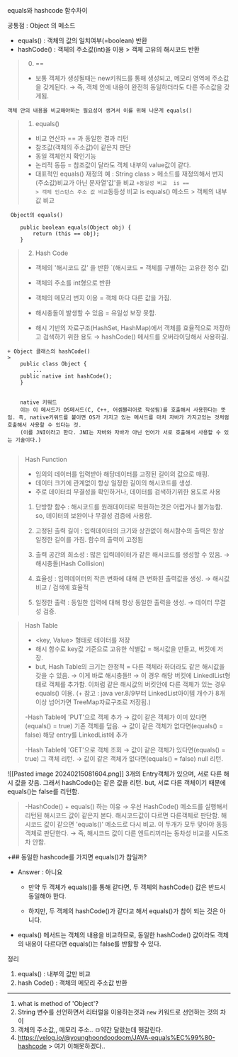 equals와 hashcode 함수차이

공통점 : Object 의 메소드


- equals() : 객체의 값의 일치여부(=boolean) 반환
- hashCode() : 객체의 주소값(int)을 이용 > 객체 고유의 해시코드 반환


>0.  == 
>- 보통 객체가 생성될때는 new키워드를 통해 생성되고, 메모리 영역에 주소값을 갖게된다. 
	$\rightarrow$ 즉, 객체 안에 내용이 완전히 동일하더라도 다른 주소값을 갖게됨.
>

`객체 안의 내용을 비교해야하는 필요성이 생겨서 이를 위해 나온게 equals()`

>1. equals()
>- 비교 연산자 == 과 동일한 결과 리턴
>- 참조값(객체의 주소값)이 같은지 판단
>-  동일 객체인지 확인기능
>- 논리적 동등 = 참조값이 달라도 객체 내부의 value값이 같다. 
>- 대표적인 equals() 재정의 예 : String class > 메소드를 재정의해서 번지(주소값)비교가 아닌 문자열'값'을 비교
	 `
	 +동일성 비교  is ==                    > 객체 인스턴스 주소 값 비교
	   `동등성 비교 is equals() 메소드        > 객체의 내부 값 비교

```
 Object의 equals()
 
    public boolean equals(Object obj) {
		return (this == obj); 
	}
```



>2. Hash Code
>- 객체의 '해시코드 값' 을 반환
>`(해시코드 = 객체를 구별하는 고유한 정수 값)
>- 객체의 주소를 int형으로 반환
>- 객체의 메모리 번지 이용 = 객체 마다 다른 값을 가짐. 
>
>- 해시충돌이 발생할 수 있음 = 유일성 보장 못함.
>- 해시 기반의 자료구조(HashSet, HashMap)에서 객체를 효율적으로 저장하고 검색하기 위한 용도
> $\rightarrow$  hashCode() 메서드를 오버라이딩해서 사용하길.
>
>

```
+ Object 클래스의 hashCode() 
>
	public class Object {
		...
    public native int hashCode();
    }


 	native 키워드
	이는 이 메서드가 OS메서드(C, C++, 어셈블리어로 작성됨)를 호출해서 사용한다는 뜻임. 즉, native키워드를 붙이면 OS가 가지고 있는 메서드를 마치 자바가 가지고있는 것처럼 호출해서 사용할 수 있다는 것.
	(이를 JNI이라고 한다. JNI는 자바와 자바가 아닌 언어가 서로 호출해서 사용할 수 있는 기술이다.)
	 

```



> Hash Function
>- 임의의 데이터를 입력받아 해당데이터를 고정된 길이의 값으로 매핑.
>- 데이터 크기에 관계없이 항상 일정한 길이의 해시코드를 생성.
>- 주로 데이터릐 무결성을 확인하거나, 데이터를 검색하기위한 용도로 사용
>
>1.  단방향 함수 
	: 해시코드를 원래데이터로 복원하는것은 어렵거나 불가능함. 
	 so, 데이터의 보완이나 무결성 검증에 사용함.
>
>2. 고정된 출력 길이 
	: 입력데이터의 크기와 상관없이 해시함수의 출력은 항상 일정한 길이를 가짐. 함수의 출력이 고정됨
>
>3. 출력 공간의 희소성
>	: 많은 입력데이터가 같은 해시코드를 생성할 수 있음. 
>	$\rightarrow$  해시충돌(Hash Collision)
>
>4. 효율성
>	: 입력데이터의 작은 변화에 대해 큰 변화된 출력값을 생성. 
>	$\rightarrow$  해시값 비교 / 검색에 효율적
>
>5. 일정한 출력
>	: 동일한 입력에 대해 항상 동일한 출력을 생성. 
>	$\rightarrow$  데이터 무결성 검증.


> Hash Table
> - <key, Value> 형태로 데이터를 저장
> - 해시 함수로 key값 기준으로 고유한 식별값 = 해시값을 만들고, 버킷에 저장.
> - but, Hash Table의 크기는 한정적 = 다른 객체라 하더라도 같은 해시값을 갖을 수 있음. 
>   $\rightarrow$ 이게 바로 해시충돌!!
>   $\rightarrow$ 이 경우 해당 버킷에 LinkedlList형태로 객체를 추가함. 이처럼 같은 해시값의 버킷안에 다른 객체가 있는 경우 equals() 이용.
>  (+ 참고 : java ver.8/9부터 LinkedList아이템 개수가 8개 이상 넘어가면 TreeMap자료구조로 저장됨.)
> 	
> -Hash Table에 'PUT'으로 객체 추가 
> $\rightarrow$ 값이 같은 객체가 이미 있다면(equals() = true) 기존 객체를 덮음.
> $\rightarrow$ 값이 같은 객체가 없다면(equals() = false) 해당 entry를 LinkedList에 추가
> 
> -Hash Table에 'GET'으로 객체 조회
> $\rightarrow$ 값이 같은 객체가 있다면(equals() = true) 그 객체 리턴.
> $\rightarrow$ 값이 같은 객체가 없다면(equals() = false) null 리턴.
> 
> 


![[Pasted image 20240215081604.png]]
3개의 Entry객체가 있으며, 서로 다른 해시 값을 갖음. 
그래서 hashCode()는 같은 값을 리턴.
but, 서로 다른 객체이기 때문에 equals()는 false를 리턴함. 





>-HashCode() + equals() 하는 이유
	$\rightarrow$ 우선 HashCode() 메소드를 실행해서 리턴된 해시코드 값이 같은지 본다. 해시코드값이 다르면 다른객체로 판단함. 
	해시코드 값이 같으면 'equals()' 메소드로 다시 비교. 
	이 두개가 모두 맞아야 동등 객체로 판단한다. 
		$\rightarrow$  즉, 해시코드 값이 다른 엔트리끼리는 동차성 비교를 시도조차 안함.
>		


+## 동일한 hashcode를 가지면 equals()가 참일까?

- Answer : 아니요
    
    - 만약 두 객체가 equals()를 통해 같다면, 두 객체의 hashCode() 값은 반드시 동일해야 한다.
        
    - 하지만, 두 객체의 hashCode()가 같다고 해서 equals()가 참이 되는 것은 아니다.
        
- equals() 메서드는 객체의 내용을 비교하므로, 동일한 hashCode() 값이라도 객체의 내용이 다르다면 equals()는 false를 반활할 수 있다.



정리
1. equals() : 내부의 값만 비교
2.  hash Code() : 객체의 메모리 주소값 반환




---------------------------------------------------------
1. what is method of 'Object'?
2. String 변수를 선언하면서 리터럴을 이용하는것과 `new` 키워드로 선언하는 것의 차이
3. 객체의 주소값,, 메모리 주소.. ㅁ약간 달랐는데 헷갈린다. 
4. https://velog.io/@younghoondoodoom/JAVA-equals%EC%99%80-hashcode    > 여기 이해못하겠다..